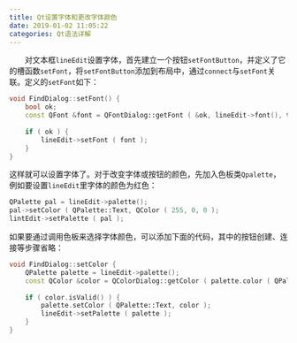 ```yaml
---
title: Qt设置字体和更改字体颜色
date: 2019-01-02 11:05:22
categories: Qt语法详解
---
```

&emsp;&emsp;对文本框`lineEdit`设置字体，首先建立一个按钮`setFontButton`，并定义了它的槽函数`setFont`，将`setFontButton`添加到布局中，通过`connect`与`setFont`关联。定义的`setFont`如下：

``` cpp
void FindDialog::setFont() {
    bool ok;
    const QFont &font = QFontDialog::getFont ( &ok, lineEdit->font(), this, tr ( "fontDialog" ) );
​
    if ( ok ) {
        lineEdit->setFont ( font );
    }
}
```

这样就可以设置字体了。对于改变字体或按钮的颜色，先加入色板类`Qpalette`，例如要设置`lineEdit`里字体的颜色为红色：

``` cpp
QPalette pal = lineEdit->palette();
pal->setColor ( QPalette::Text, QColor ( 255, 0, 0 );
lintEdit->setPalette ( pal );
```

如果要通过调用色板来选择字体颜色，可以添加下面的代码，其中的按钮创建、连接等步骤省略：

``` cpp
void FindDialog::setColor {
    QPalette palette = lineEdit->palette();
    const QColor &color = QColorDialog::getColor ( palette.color ( QPalette::Base ), this );
​
    if ( color.isValid() ) {
        palette.setColor ( QPalette::Text, color );
        lineEdit->setPalette ( palette );
    }
}
```